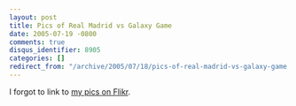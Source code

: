 ```yaml
---
layout: post
title: Pics of Real Madrid vs Galaxy Game
date: 2005-07-19 -0800
comments: true
disqus_identifier: 8905
categories: []
redirect_from: "/archive/2005/07/18/pics-of-real-madrid-vs-galaxy-game.aspx/"
---
```


I forgot to link to [my pics on
Flikr](http://www.flickr.com/photos/haacked/tags/realmadrid/).

